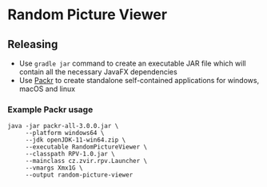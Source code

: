 # Random Picture Viewer

## Releasing

* Use `gradle jar` command to create an executable JAR file which will contain all the necessary JavaFX dependencies
* Use [Packr](https://github.com/libgdx/packr) to create standalone self-contained applications for windows, macOS and linux


### Example Packr usage
```
java -jar packr-all-3.0.0.jar \
     --platform windows64 \
     --jdk openJDK-11-win64.zip \
     --executable RandomPictureViewer \
     --classpath RPV-1.0.jar \
     --mainclass cz.zvir.rpv.Launcher \
     --vmargs Xmx1G \
     --output random-picture-viewer
```

